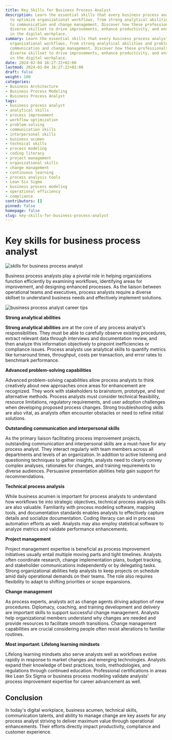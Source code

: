```yaml
---
title: Key Skills for Business Process Analyst
description: Learn the essential skills that every business process analyst needs
  to optimize organizational workflows, from strong analytical abilities and problem-solving
  to communication and change management. Discover how these professionals use their
  diverse skillset to drive improvements, enhance productivity, and ensure compliance
  in the digital workplace.
summary: Learn the essential skills that every business process analyst needs to optimize
  organizational workflows, from strong analytical abilities and problem-solving to
  communication and change management. Discover how these professionals use their
  diverse skillset to drive improvements, enhance productivity, and ensure compliance
  in the digital workplace.
date: 2024-02-04 16:27:22+02:00
lastmod: 2024-02-04 16:27:22+02:00
draft: false
weight: 100
categories:
- Business Architecture
- Business Process Modeling
- Business Process Analyst
tags:
- business process analyst
- analytical skills
- process improvement
- workflow optimization
- problem-solving
- communication skills
- interpersonal skills
- business acumen
- technical skills
- process modeling
- coding literacy
- project management
- organizational skills
- change management
- continuous learning
- process analysis tools
- Lean Six Sigma
- business process modeling
- operational efficiency
- compliance
contributors: []
pinned: false
homepage: false
slug: key-skills-for-business-process-analyst
---
```


# Key skills for business process analyst

![skills for business process analyst](https://cdn.sa.net/2024/02/05/NaTSqucmzg2vRCM.png)

Business process analysts play a pivotal role in helping organizations function efficiently by examining workflows, identifying areas for improvement, and designing enhanced processes. As the liaison between operational teams and executives, process analysts require a diverse skillset to understand business needs and effectively implement solutions.

![business process analyst career tips](https://cdn.sa.net/2024/02/05/Bh6TMw7OIyxmaRJ.png)


**Strong analytical abilities**

**Strong analytical abilities** are at the core of any process analyst's responsibilities. They must be able to carefully observe existing procedures, extract relevant data through interviews and documentation review, and then analyze this information objectively to pinpoint inefficiencies or compliance issues. Process analysts use analytical skills to quantify metrics like turnaround times, throughput, costs per transaction, and error rates to benchmark performance.

**Advanced problem-solving capabilities**

Advanced problem-solving capabilities allow process analysts to think creatively about new approaches once areas for enhancement are recognized. They work with stakeholders to brainstorm, prototype, and test alternative methods. Process analysts must consider technical feasibility, resource limitations, regulatory requirements, and user adoption challenges when developing proposed process changes. Strong troubleshooting skills are also vital, as analysts often encounter obstacles or need to refine initial solutions.

**Outstanding communication and interpersonal skills**

As the primary liaison facilitating process improvement projects, outstanding communication and interpersonal skills are a must-have for any process analyst. They interact regularly with team members across all departments and levels of an organization. In addition to active listening and questioning techniques to gather insights, analysts need to clearly convey complex analyses, rationales for changes, and training requirements to diverse audiences. Persuasive presentation abilities help gain support for recommendations.

**Technical process analysis**

While business acumen is important for process analysts to understand how workflows tie into strategic objectives, technical process analysis skills are also valuable. Familiarity with process modeling software, mapping tools, and documentation standards enables analysts to effectively capture details and socialize documentation. Coding literacy can aid in process automation efforts as well. Analysts may also employ statistical software to analyze metrics and validate performance enhancements.

**Project management**

Project management expertise is beneficial as process improvement initiatives usually entail multiple moving parts and tight timelines. Analysts often coordinate research, change implementation plans, budget tracking, and stakeholder communications independently or by delegating tasks. Strong organizational abilities help analysts to keep projects on schedule amid daily operational demands on their teams. The role also requires flexibility to adapt to shifting priorities or scope expansions.

**Change management**

As process experts, analysts act as change agents driving adoption of new procedures. Diplomacy, coaching, and training development and delivery are important skills to support successful change management. Analysts help organizational members understand why changes are needed and provide resources to facilitate smooth transitions. Change management capabilities are crucial considering people often resist alterations to familiar routines.

**Most important: Lifelong learning mindsets**

Lifelong learning mindsets also serve analysts well as workflows evolve rapidly in response to market changes and emerging technologies. Analysts expand their knowledge of best practices, tools, methodologies, and regulations through continued education. Professional certifications in areas like Lean Six Sigma or business process modeling validate analysts' process improvement expertise for career advancement as well.

## Conclusion

In today's digital workplace, business acumen, technical skills, communication talents, and ability to manage change are key assets for any process analyst striving to deliver maximum value through operational enhancements. Their efforts directly impact productivity, compliance and customer experience.